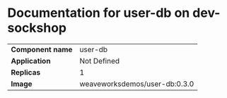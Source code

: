 # Documentation for user-db on dev-sockshop

|||
| --- | ---- |
| **Component name** | user-db |
| **Application** | Not Defined |
| **Replicas** | 1 |
| **Image** | weaveworksdemos/user-db:0.3.0 |

